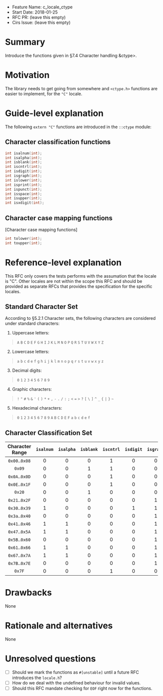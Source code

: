 - Feature Name: c_locale_ctype
- Start Date: 2018-01-25
- RFC PR: (leave this empty)
- Cirs Issue: (leave this empty)

# Summary
[Summary]: #summary

Introduce the functions given in §7.4 Character handling &amp;ctype>.

# Motivation
[Motivation]: #motivation

The library needs to get going from somewhere and `<ctype.h>` functions are
easier to implement, for the `"C"` locale.

# Guide-level explanation
[Guide-level explanation]: #guide-level-explanation

The following `extern "C"` functions are introduced in the `::ctype` module:

## Character classification functions
[Character classification functions]: #character-classification-functions

```C
int isalnum(int);
int isalpha(int);
int isblank(int);
int iscntrl(int);
int isdigit(int);
int isgraph(int);
int islower(int);
int isprint(int);
int ispunct(int);
int isspace(int);
int isupper(int);
int isxdigit(int);
```

## Character case mapping functions
[Character case mapping functions]

```C
int tolower(int);
int toupper(int);
```

# Reference-level explanation
[Refernce-level explanation]: #reference-level-explanation

This RFC only covers the tests performs with the assumation that the locale is
"C". Other locales are not within the scope this RFC and should be provided as
separate RFCs that provides the specification for the specific locales.

## Standard Character Set
[Standard Character Set]: #standard-character-set

According to §5.2.1 Character sets, the following characters are considered
under standard characters:
1. Uppercase letters:
> `A` `B` `C` `D` `E` `F` `G` `H` `I` `J` `K` `L` `M`
> `N` `O` `P` `Q` `R` `S` `T` `U` `V` `W` `X` `Y` `Z`
2. Lowercase letters:
> `a` `b` `c` `d` `e` `f` `g` `h` `i` `j` `k` `l` `m`
> `n` `o` `p` `q` `r` `s` `t` `u` `v` `w` `x` `y` `z`
3. Decimal digits:
> `0` `1` `2` `3` `4` `5` `6` `7` `8` `9`
4. Graphic characters:
> `!` `"` `#` `%` `&` `'` `(` `)` `*` `+` `,` `-` `.` `/` `:`
> `;` `<` `=` `>` `?` `[` `\` `]` `^` `_` `{` `|` `}` `~`
5. Hexadecimal characters:
> `0` `1` `2` `3` `4` `5` `6` `7` `8` `9`
> `A` `B` `C` `D` `E` `F`
> `a` `b` `c` `d` `e` `f`

## Character Classification Set
[Character Classification Set]: #character-classification-set

Character Range | `isalnum` | `isalpha` | `isblank` | `iscntrl` | `isdigit` | `isgraph` | `islower` | `isprint` | `ispunct` | `isspace` | `isupper` | `isxdigit`
:--------------:|:---------:|:---------:|:---------:|:---------:|:---------:|:---------:|:---------:|:---------:|:---------:|:---------:|:---------:|:----------:
 `0x00`..`0x08` | 0         | 0         | 0         | 1         | 0         | 0         | 0         | 0         | 0         | 0         | 0         | 0
 `0x09`         | 0         | 0         | 1         | 1         | 0         | 0         | 0         | 0         | 0         | 1         | 0         | 0
 `0x0A`..`0x0D` | 0         | 0         | 0         | 1         | 0         | 0         | 0         | 0         | 0         | 1         | 0         | 0
 `0x0E`..`0x1F` | 0         | 0         | 0         | 1         | 0         | 0         | 0         | 0         | 0         | 0         | 0         | 0
 `0x20`         | 0         | 0         | 1         | 0         | 0         | 0         | 0         | 1         | 0         | 1         | 0         | 0
 `0x21`..`0x2F` | 0         | 0         | 0         | 0         | 0         | 1         | 0         | 1         | 1         | 0         | 0         | 0
 `0x30`..`0x39` | 1         | 0         | 0         | 0         | 1         | 1         | 0         | 1         | 0         | 0         | 0         | 1
 `0x3a`..`0x40` | 0         | 0         | 0         | 0         | 0         | 1         | 0         | 1         | 1         | 0         | 0         | 0
 `0x41`..`0x46` | 1         | 1         | 0         | 0         | 0         | 1         | 0         | 1         | 0         | 0         | 1         | 1
 `0x47`..`0x5A` | 1         | 1         | 0         | 0         | 0         | 1         | 0         | 1         | 0         | 0         | 1         | 0
 `0x5B`..`0x60` | 0         | 0         | 0         | 0         | 0         | 1         | 0         | 1         | 1         | 0         | 0         | 0
 `0x61`..`0x66` | 1         | 1         | 0         | 0         | 0         | 1         | 1         | 1         | 0         | 0         | 0         | 1
 `0x67`..`0x7A` | 1         | 1         | 0         | 0         | 0         | 1         | 1         | 1         | 0         | 0         | 0         | 0
 `0x7B`..`0x7E` | 0         | 0         | 0         | 0         | 0         | 1         | 0         | 1         | 1         | 0         | 0         | 0
 `0x7F`         | 0         | 0         | 0         | 1         | 0         | 0         | 0         | 0         | 0         | 0         | 0         | 0

# Drawbacks
[Drawbacks]: #drawbacks

None

# Rationale and alternatives
[Rationale and alternatives]: #rationale-and-alternatives

None

# Unresolved questions
[Unresolved questions]: #unresolved-questions

* [ ] Should we mark the functions as `#[unstable]` until a future RFC
introduces the `locale.h`?
* [ ] How do we deal with the undefined behaviour for invalid values.
* [ ] Should this RFC mandate checking for `EOF` right now for the functions.
